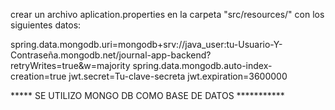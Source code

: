 

crear un archivo aplication.properties en la carpeta "src/resources/" con los siguientes datos:

spring.data.mongodb.uri=mongodb+srv://java_user:tu-Usuario-Y-Contraseña.mongodb.net/journal-app-backend?retryWrites=true&w=majority
spring.data.mongodb.auto-index-creation=true
jwt.secret=Tu-clave-secreta
jwt.expiration=3600000



***** SE UTILIZO MONGO DB COMO BASE DE DATOS ***********